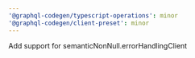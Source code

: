 ```yaml
---
'@graphql-codegen/typescript-operations': minor
'@graphql-codegen/client-preset': minor
---
```


Add support for semanticNonNull.errorHandlingClient
